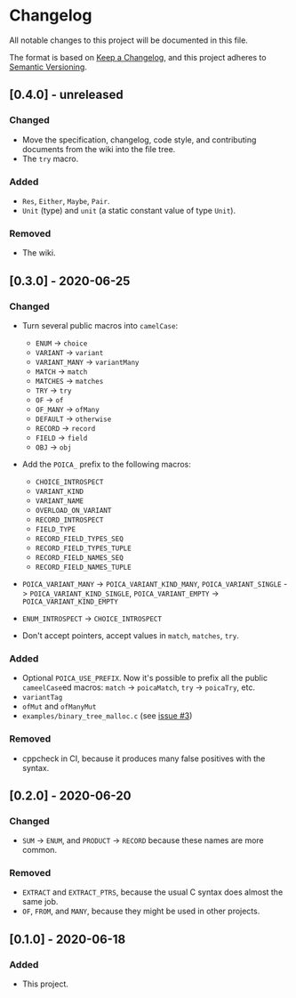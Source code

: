 # Changelog
All notable changes to this project will be documented in this file.

The format is based on [Keep a Changelog](https://keepachangelog.com/en/1.0.0/),
and this project adheres to [Semantic Versioning](https://semver.org/spec/v2.0.0.html).

## [0.4.0] - unreleased
### Changed
 - Move the specification, changelog, code style, and contributing documents from the wiki into the file tree.
 - The `try` macro.

### Added
 - `Res`, `Either`, `Maybe`, `Pair`.
 - `Unit` (type)  and `unit` (a static constant value of type `Unit`).

### Removed
 - The wiki.


## [0.3.0] - 2020-06-25
### Changed
 - Turn several public macros into `camelCase`:
   - `ENUM` -> `choice`
   - `VARIANT` -> `variant`
   - `VARIANT_MANY` -> `variantMany`
   - `MATCH` -> `match`
   - `MATCHES` -> `matches`
   - `TRY` -> `try`
   - `OF` -> `of`
   - `OF_MANY` -> `ofMany`
   - `DEFAULT` -> `otherwise`
   - `RECORD` -> `record`
   - `FIELD` -> `field`
   - `OBJ` -> `obj`

 - Add the `POICA_` prefix to the following macros:
   - `CHOICE_INTROSPECT`
   - `VARIANT_KIND`
   - `VARIANT_NAME`
   - `OVERLOAD_ON_VARIANT`
   - `RECORD_INTROSPECT`
   - `FIELD_TYPE`
   - `RECORD_FIELD_TYPES_SEQ`
   - `RECORD_FIELD_TYPES_TUPLE`
   - `RECORD_FIELD_NAMES_SEQ`
   - `RECORD_FIELD_NAMES_TUPLE`

 - `POICA_VARIANT_MANY` -> `POICA_VARIANT_KIND_MANY`, `POICA_VARIANT_SINGLE` -> `POICA_VARIANT_KIND_SINGLE`, `POICA_VARIANT_EMPTY` -> `POICA_VARIANT_KIND_EMPTY`

 - `ENUM_INTROSPECT` -> `CHOICE_INTROSPECT`

 - Don't accept pointers, accept values in `match`, `matches`, `try`.

### Added
 - Optional `POICA_USE_PREFIX`. Now it's possible to prefix all the public `cameelCase`ed macros: `match` -> `poicaMatch`, `try` -> `poicaTry`, etc.
 - `variantTag`
 - `ofMut` and `ofManyMut`
 - `examples/binary_tree_malloc.c` (see [issue #3](https://github.com/Hirrolot/poica/issues/3))

### Removed
 - cppcheck in CI, because it produces many false positives with the syntax.

## [0.2.0] - 2020-06-20
### Changed
 - `SUM` -> `ENUM`, and `PRODUCT` -> `RECORD` because these names are more common.

### Removed
 - `EXTRACT` and `EXTRACT_PTRS`, because the usual C syntax does almost the same job.
 - `OF`, `FROM`, and `MANY`, because they might be used in other projects.

## [0.1.0] - 2020-06-18
### Added
 - This project.
